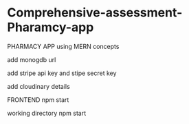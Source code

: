 # Comprehensive-assessment-Pharamcy-app
PHARMACY APP using MERN concepts

add monogdb url

add stripe api key and stipe secret key

add cloudinary details

FRONTEND
npm start


working directory
npm start
